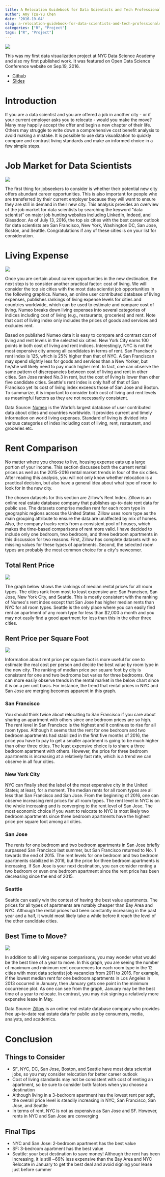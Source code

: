 ```yaml
---
title: A Relocation Guidebook for Data Scientists and Tech Professionals
author: Amy Tzu-Yu Chen
date: '2016-10-04'
slug: a-relocation-guidebook-for-data-scientists-and-tech-professionals
categories: ["R", "Project"]
tags: ["R", "Project"]
---
```


![](https://raw.githubusercontent.com/amy17519/RelocationPlan-RViz/master/blog_img/00cover.jpg)

This was my first data visualization project at NYC Data Science Academy and also my first published work. It was featured on Open Data Science Conference website on Sep.19, 2016. 

- [Github](https://github.com/amy17519/RelocationPlan-RViz)
- [Slides](https://github.com/amy17519/RelocationPlan-RViz/blob/master/RelocationPlanRmdCode.pdf)

# Introduction

If you are a data scientist and you are offered a job in another city - or if your current employer asks you to relocate - would you make the move? Many may happily accept the offer and begin a new chapter of their life. Others may struggle to write down a comprehensive cost benefit analysis to avoid making a mistake. It is possible to use data visualization to quickly compare and contrast living standards and make an informed choice in a few simple steps.

# Job Market for Data Scientists

![](https://raw.githubusercontent.com/amy17519/RelocationPlan-RViz/master/blog_img/01jobs.png)

The first thing for jobseekers to consider is whether their potential new city offers abundant career opportunities. This is also important for people who are transferred by their current employer because they will want to ensure they are still in demand in their new city. This analysis provides an overview of the job market for data scientists by searching the keyword "data scientist" on major job hunting websites including LinkedIn, Indeed, and Glassdoor. As of July 13, 2016, the top six cities with the best career outlook for data scientists are San Francisco, New York, Washington DC, San Jose, Boston, and Seattle. Congratulations if any of these cities is on your list for consideration.

# Living Expense

![](https://raw.githubusercontent.com/amy17519/RelocationPlan-RViz/master/blog_img/02expense.png)

Once you are certain about career opportunities in the new destination, the next step is to consider another practical factor: cost of living. We will consider the top six cities with the most data scientist job opportunities in the following graphics. Numeo, an online user contributed database of living expenses, publishes rankings of living expense levels for cities and countries worldwide, which can be used to estimate and compare cost of living. Numeo breaks down living expenses into several categories of indices including cost of living (e.g., restaurants, groceries) and rent. Note that cost of living index only includes the prices of goods and services and excludes rent.

Based on published Numeo data it is easy to compare and contrast cost of living and rent levels in the selected six cities. New York City earns 100 points in both cost of living and rent indices. Interestingly, NYC is not the most expensive city among all candidates in terms of rent. San Francisco's rent index is 125, which is 25% higher than that of NYC. A San Franciscan may spend slightly less for goods and services than a New Yorker, but he/she will likely need to pay much higher rent. In fact, one can observe the same pattern of discrepancies between cost of living and rent in other cities. San Jose ranked No.3 in rent, but the cost of living is lower than other five candidate cities. Seattle's rent index is only half of that of San Francisco yet its cost of living index exceeds those of San Jose and Boston. To summarize, it is important to consider both cost of living and rent levels as meaningful factors as they are not necessarily consistent.

Data Source: [Numeo](http://www.numbeo.com/cost-of-living/comparison.jsp) is the World’s largest database of user contributed data about cities and countries worldwide. It provides current and timely information on world living expenses. Standard of living is divided into various categories of index including cost of living, rent, restaurant, and groceries etc.

# Rent Comparison

No matter where you choose to live, housing expense eats up a large portion of your income. This section discusses both the current rental prices as well as the 2015-2016 rental market trends in four of the six cities. After reading this analysis, you will not only know whether relocation is a practical decision, but also have a general idea about what type of room to look for in the new city.

The chosen datasets for this section are Zillow's Rent Index. Zillow is an online real estate database company that publishes up-to-date rent data for public use. The datasets comprise median rent for each room type in geographic regions across the United States. Zillow uses room type as the main grouping attribute to ensure the data are unaffected by mix of homes. Also, the company tracks rents from a consistent pool of houses, which makes the time-based comparisons of rent more valid. I have decided to include only one bedroom, two bedroom, and three bedroom apartments in this discussion for two reasons. First, Zillow has complete datasets with no missing values for these types of apartments. Second, the selected room types are probably the most common choice for a city's newcomer.

## Total Rent Price

![](https://raw.githubusercontent.com/amy17519/RelocationPlan-RViz/master/blog_img/03medianrent.png)

The graph below shows the rankings of median rental prices for all room types.  The cities rank from most to least expensive are:  San Francisco, San Jose, New York City, and Seattle. This is mostly consistent with the ranking of Numeo's rent index except that San Jose has higher median rents than NYC for all room types. Seattle is the only place where you can easily find rent an apartment of any room type for less than $2,000 a month and you may not easily find a good apartment for less than this in the other three cities.

## Rent Price per Square Foot

![](https://raw.githubusercontent.com/amy17519/RelocationPlan-RViz/master/blog_img/04medianrent2.png)

Information about rent price per square foot is more useful for one to estimate the real cost per person and decide the best value by room type in the new city. The ranking of median price per square foot by city is consistent for one and two bedrooms but varies for three bedrooms. One can more easily observe trends in the rental market in the below chart since it is on a per unit basis. For instance, the trend that rental prices in NYC and San Jose are merging becomes apparent in this graph.

### San Francisco

You should think twice about relocating to San Francisco if you care about sharing an apartment with others since one bedroom prices are so high. The rent level in San Francisco is the highest and it continues to rise for all room types. Although it seems that the rent for one bedroom and two bedroom apartments had stabilized in the first five months of 2016, the price you have to pay to get a smaller apartment is going to be much higher than other three cities. The least expensive choice is to share a three bedroom apartment with others. However, the price for three bedroom apartments is increasing at a relatively fast rate, which is a trend we can observe in all four cities.

### New York City

NYC can finally shed the label of the most expensive city in the United States; at least, for a moment. The median rents for all room types are all less than San Francisco and San Jose. From the beginning of 2016, one can observe increasing rent prices for all room types. The rent level in NYC is on the whole increasing and is converging to the rent level of San Jose. The most economic choice if you want to relocate to NYC is most likely two bedroom apartments since three bedroom apartments have the highest price per square foot among all cities.

### San Jose

The rents for one bedroom and two bedroom apartments in San Jose briefly surpassed San Francisco last summer, but San Francisco returned to No. 1 towards the end of 2015. The rent levels for one bedroom and two bedroom apartments stabilized in 2016, but the price for three bedroom apartments is increasing. If San Jose is your next destination, you can consider renting a two bedroom or even one bedroom apartment since the rent price has been decreasing since the end of 2015.

### Seattle

Seattle can easily win the contest of having the best value apartments. The prices for all types of apartments are notably cheaper than Bay Area and NYC. Although the rental prices had been constantly increasing in the past year and a half, it would most likely take a while before it reach the level of the other candidate cities.

## Best Time to Move?

![](https://raw.githubusercontent.com/amy17519/RelocationPlan-RViz/master/blog_img/05move.png)

In addition to all living expense comparisons, you may wonder what would be the best time of a year to move. In this graph, you are seeing the number of maximum and minimum rent occurrences for each room type in the 12 cities with most data scientist job vacancies from 2011 to 2016. For example, if the lowest median rent for one bedroom apartments in Los Angeles in 2013 occurred in January, then January gets one point in the minimum occurrence plot. As one can see from the graph, January may be the best time of a year to relocate. In contrast, you may risk signing a relatively more expensive lease in May.

Data Source: [Zillow](http://www.zillow.com/research/data/) is an online real estate database company who provides free up-to-date real estate data for public use by consumers, media, analysts, and academics.

# Conclusion

## Things to Consider

- SF, NYC, DC, San Jose, Boston, and Seattle have most data scientist jobs, so you may consider relocation for better career outlook
- Cost of living standards may not be consistent with cost of renting an apartment, so be sure to consider both factors when you choose a destination
- Although living in a 3-bedroom apartment has the lowest rent per sqft, the overall price level is steadily increasing in NYC, San Francisco, San Jose, and Seattle
- In terms of rent, NYC is not as expensive as San Jose and SF. However, rents in NYC and San Jose are converging

## Final Tips

- NYC and San Jose: 2-bedroom apartment has the best value
- SF: 3-bedroom apartment has the best value
- Seattle: your best destination to save money! Although the rent has been increasing, it is still ~66% less expensive than the Bay Area and NYC
Relocate in January to get the best deal and avoid signing your lease just before summer
